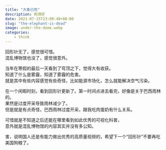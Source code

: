 ```yaml
---
title: "大象已死"
description: 死得好
date: 2021-07-15T23:09:48+08:00
slug: "the-elephant-is-dead"
image: under-the-dome.webp
categories:
    - think
---
```


回形针无了，感觉很可惜。  
混乱博物馆也没了，感觉很意外。

当年在寒假的最后一天看到了穹顶之下，觉得大有收获。  
知道了什么是雾霾，知道了雾霾的危害。  
就是其中有些内容感觉有些奇怪，比如能源市场化，怎么就能解决空气污染。

在一个闲暇时刻，看到回形针更新了。第一时间点进去看完，好像是关于巴西雨林的。  
果然是过度开采导致雨林减少了。  
但是就是有点奇怪，巴西雨林过度开采，跟我吃肉蛋奶有什么关系。  

可惜就是不知道之后还能在哪里看到如此优秀的可视化科普，  
意外就是混乱博物馆的内容其实并没有多公知。  

害，说明国人还是有能力做出优秀的高质量视频的，希望下一个“回形针”不要再吃美国狗粮了。
